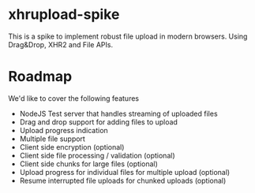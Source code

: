 # xhrupload-spike

This is a spike to implement robust file upload in modern browsers. Using Drag&Drop, XHR2 and File APIs.

# Roadmap 

We'd like to cover the following features

- NodeJS Test server that handles streaming of uploaded files
- Drag and drop support for adding files to upload
- Upload progress indication
- Multiple file support
- Client side encryption (optional)
- Client side file processing / validation (optional)
- Client side chunks for large files (optional)
- Upload progress for individual files for multiple upload (optional)
- Resume interrupted file uploads for chunked uploads (optional)

